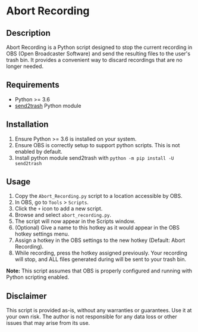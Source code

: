 # Abort Recording

## Description
Abort Recording is a Python script designed to stop the current recording in OBS (Open Broadcaster Software) and send the resulting files to the user's trash bin. It provides a convenient way to discard recordings that are no longer needed.

## Requirements
- Python >= 3.6
- [send2trash](https://pypi.org/project/send2trash/) Python module

## Installation
1. Ensure Python >= 3.6 is installed on your system.
2. Ensure OBS is correctly setup to support python scripts. This is not enabled by default.
3. Install python module send2trash with ```python -m pip install -U send2trash```

## Usage
1. Copy the `Abort_Recording.py` script to a location accessible by OBS.
2. In OBS, go to `Tools` > `Scripts`.
3. Click the `+` icon to add a new script.
4. Browse and select `abort_recording.py`.
5. The script will now appear in the Scripts window.
6. (Optional) Give a name to this hotkey as it would appear in the OBS hotkey settings menu.
7. Assign a hotkey in the OBS settings to the new hotkey (Default: Abort Recording).
8. While recording, press the hotkey assigned previously. Your recording will stop, and ALL files generated during will be sent to your trash bin.

**Note:** This script assumes that OBS is properly configured and running with Python scripting enabled.

## Disclaimer
This script is provided as-is, without any warranties or guarantees. Use it at your own risk. The author is not responsible for any data loss or other issues that may arise from its use.
